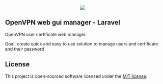 <p align="center"><img src="https://laravel.com/assets/img/components/logo-laravel.svg"></p>

## OpenVPN web gui manager - Laravel

OpenVPN user certificate web manager.

Goal: create quick and easy to use solution to manage users and certificate and their password 

## License

This project is open-sourced software licensed under the [MIT license](https://opensource.org/licenses/MIT).
